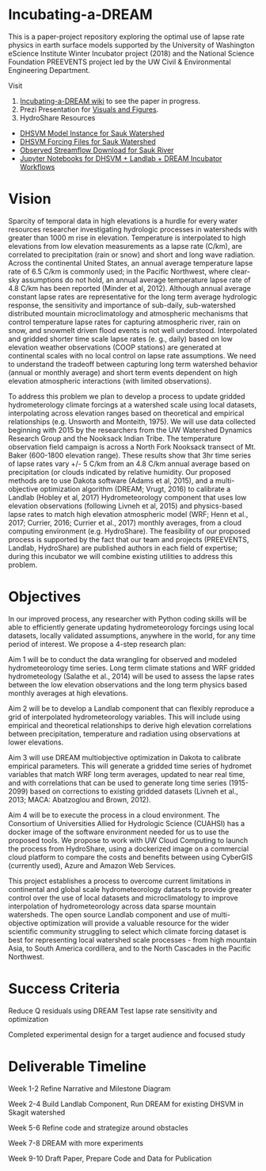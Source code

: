 # Incubating-a-DREAM
This is a paper-project repository exploring the optimal use of lapse rate physics in earth surface models supported by the University of Washington eScience Institute Winter Incubator project (2018) and the National Science Foundation PREEVENTS project led by the UW Civil & Environmental Engineering Department.

Visit
1. [Incubating-a-DREAM wiki](https://github.com/ChristinaB/Incubating-a-DREAM/wiki) to see the paper in progress. 
2. Prezi Presentation for [Visuals and Figures](https://prezi.com/view/X9KGi7p9zhEchXHwugcH/).
3. HydroShare Resources
  * [DHSVM Model Instance for Sauk Watershed](https://www.hydroshare.org/resource/abe2fd1e3fc74e889b78c2701872bd58/)
  * [DHSVM Forcing Files for Sauk Watershed](blah)
  * [Observed Streamflow Download for Sauk River](https://www.hydroshare.org/resource/1ddfc8fd736f4947a04b8e0620991854/)
  * [Jupyter Notebooks for DHSVM + Landlab + DREAM Incubator Workflows](https://www.hydroshare.org/resource/7c3416535ab24d4f93b0b94741bb9572/)

# Vision 
Sparcity of temporal data in high elevations is a hurdle for every water resources researcher investigating hydrologic processes in watersheds with greater than 1000 m rise in elevation.  Temperature is interpolated to high elevations from low elevation measurements as a lapse rate (C/km), are correlated to precipitation (rain or snow) and short and long wave radiation.  Across the continental United States, an annual average temperature lapse rate of 6.5 C/km is commonly used; in the Pacific Northwest, where clear-sky assumptions do not hold, an annual average temperature lapse rate of 4.8 C/km has been reported (Minder et al, 2012).  Although annual average constant lapse rates are representative for the long term average hydrologic response, the sensitivity and importance of sub-daily, sub-watershed distributed mountain microclimatology and atmospheric mechanisms that control temperature lapse rates for capturing atmospheric river, rain on snow, and snowmelt driven flood events is not well understood. Interpolated and gridded shorter time scale lapse rates (e. g., daily) based on low elevation weather observations (COOP stations) are generated at continental scales with no local control on lapse rate assumptions. We need to understand the tradeoff between capturing long term watershed behavior (annual or monthly average) and short term events dependent on high elevation atmospheric interactions (with limited observations).

To address this problem we plan to develop a process to update gridded hydrometerology climate forcings at a watershed scale using local datasets, interpolating across elevation ranges based on theoretical and empirical relationships (e.g. Unsworth and Monteith, 1975). We will use data collected beginning with 2015 by the researchers from the UW Watershed Dynamics Research Group and the Nooksack Indian Tribe. The temperature observation field campaign is across a North Fork Nooksack transect of Mt. Baker (600-1800 elevation range). These results show that 3hr time series of lapse rates vary +/- 5 C/km from an 4.8 C/km annual average based on precipitation (or clouds indicated by relative humidity. Our proposed methods are to use Dakota software (Adams et al, 2015), and a multi-objective optimization algorithm (DREAM; Vrugt, 2016) to calibrate a Landlab (Hobley et al, 2017) Hydrometeorology component that uses low elevation observations (following Livneh et al, 2015) and physics-based lapse rates to match high elevation atmospheric model (WRF; Henn et al., 2017; Currier, 2016; Currier et al., 2017) monthly averages, from a cloud computing environment (e.g. HydroShare).  The feasibility of our proposed process is supported by the fact that our team and projects (PREEVENTS, Landlab, HydroShare) are published authors in each field of expertise; during this incubator we will combine existing utilities to address this problem. 

# Objectives
In our improved process, any researcher with Python coding skills will be able to efficiently generate updating hydrometeorology forcings using local datasets, locally validated assumptions, anywhere in the world, for any time period of interest. We propose a 4-step research plan:

Aim 1 will be to conduct the data wrangling for observed and modeled hydrometeorology time series. Long term climate stations and WRF gridded hydrometeology (Salathe et al., 2014) will be used to assess the lapse rates between the low elevation observations and the long term physics based monthly averages at high elevations.

Aim 2 will be to develop a Landlab component that can flexibly reproduce a grid of interpolated hydrometeorology variables. This will include using empirical and theoretical relationships to derive high elevation correlations between precipitation, temperature and radiation using observations at lower elevations.

Aim 3 will use DREAM multiobjective optimization in Dakota to calibrate empirical parameters.  This will generate a gridded time series of hydromet variables that match WRF long term averages, updated to near real time, and with correlations that can be used to generate long time series (1915-2099) based on corrections to existing gridded datasets (Livneh et al., 2013;  MACA: Abatzoglou and Brown, 2012). 

Aim 4 will be to execute the process in a cloud environment.  The Consortium of Universities Allied for Hydrologic Science (CUAHSI) has a docker image of the software environment needed for us to use the proposed tools. We propose to work with UW Cloud Computing to launch the process from HydroShare, using a dockerized image on a commercial cloud platform to compare the costs and benefits between using CyberGIS (currently used), Azure and Amazon Web Services.

This project establishes a process to overcome current limitations in continental and global scale hydrometeorology datasets to provide greater control over the use of local datasets and microclimatology to improve interpolation of hydrometeorology across data sparse mountain watersheds. The open source Landlab component and use of multi-objective optimization will provide a valuable resource for the wider scientific community struggling to select which climate forcing dataset is best for representing local watershed scale processes - from high mountain Asia, to South America cordillera, and to the North Cascades in the Pacific Northwest.	

# Success Criteria

Reduce Q residuals using DREAM
Test lapse rate sensitivity and optimization

Completed experimental design for a target audience and focused study

# Deliverable Timeline

Week 1-2 Refine Narrative and Milestone Diagram

Week 2-4 Build Landlab Component, Run DREAM for existing DHSVM in Skagit watershed

Week 5-6 Refine code and strategize around obstacles

Week 7-8  DREAM with more experiments

Week 9-10 Draft Paper, Prepare Code and Data for Publication
